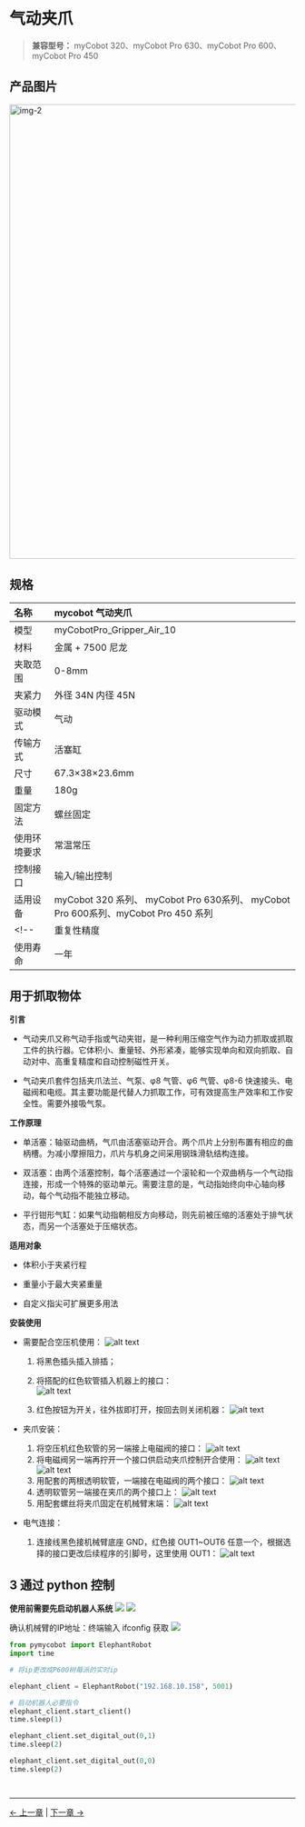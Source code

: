 # 气动夹爪

> **兼容型号：** myCobot 320、myCobot Pro 630、myCobot Pro 600、myCobot Pro 450

## 产品图片

<img src="../../resources/1-ProductIntroduction/1.4/1.4.1-Gripper/3-PneumaticGripper/气动夹爪1.jpg" alt="img-2" width="800" height="auto" /> <br>

## 规格

| **名称**     | **mycobot 气动夹爪**                                |
| :----------- | :----------------------------------------------------- |
| 模型         | myCobotPro_Gripper_Air_10                              |
| 材料         | 金属 + 7500 尼龙                                       |
| 夹取范围     | 0-8mm                                                  |
| 夹紧力       | 外径 34N 内径 45N                                      |
| 驱动模式     | 气动                                                   |
| 传输方式     | 活塞缸                                                 |
| 尺寸         | 67.3×38×23.6mm                                         |
| 重量         | 180g                                                   |
| 固定方法     | 螺丝固定                                               |
| 使用环境要求 | 常温常压                                               |
| 控制接口     | 输入/输出控制                                          |
| 适用设备     |  myCobot 320 系列、 myCobot Pro 630系列、 myCobot Pro 600系列、myCobot Pro 450 系列 |
<!-- | 重复性精度   | ±0.01mm                                                |
| 使用寿命     | 一年                                                   | -->
## 用于抓取物体

**引言**

- 气动夹爪又称气动手指或气动夹钳，是一种利用压缩空气作为动力抓取或抓取工件的执行器。它体积小、重量轻、外形紧凑，能够实现单向和双向抓取、自动对中、高重复精度和自动控制磁性开关。

- 气动夹爪套件包括夹爪法兰、气泵、φ8 气管、φ6 气管、φ8-6 快速接头、电磁阀和电缆。其主要功能是代替人力抓取工作，可有效提高生产效率和工作安全性。需要外接吸气泵。

**工作原理**

- 单活塞：轴驱动曲柄，气爪由活塞驱动开合。两个爪片上分别布置有相应的曲柄槽。为减小摩擦阻力，爪片与机身之间采用钢珠滑轨结构连接。

- 双活塞：由两个活塞控制，每个活塞通过一个滚轮和一个双曲柄与一个气动指连接，形成一个特殊的驱动单元。需要注意的是，气动指始终向中心轴向移动，每个气动指不能独立移动。

- 平行钳形气缸：如果气动指朝相反方向移动，则先前被压缩的活塞处于排气状态，而另一个活塞处于压缩状态。

**适用对象**

- 体积小于夹紧行程

- 重量小于最大夹紧重量

- 自定义指尖可扩展更多用法

**安装使用**

- 需要配合空压机使用：
  ![alt text](../../resources/1-ProductIntroduction/1.4/1.4.1-Gripper/3-PneumaticGripper/a1.png)

  1. 将黑色插头插入排插；

  2. 将搭配的红色软管插入机器上的接口：  
     ![alt text](../../resources/1-ProductIntroduction/1.4/1.4.1-Gripper/3-PneumaticGripper/a2.png)
  3. 红色按钮为开关，往外拔即打开，按回去则关闭机器：
     ![alt text](../../resources/1-ProductIntroduction/1.4/1.4.1-Gripper/3-PneumaticGripper/a3.png)

- 夹爪安装：

  
  1. 将空压机红色软管的另一端接上电磁阀的接口：
     ![alt text](../../resources/1-ProductIntroduction/1.4/1.4.1-Gripper/3-PneumaticGripper/a4.png)
  2. 将电磁阀另一端再拧开一个接口供启动夹爪控制开合使用：
     ![alt text](../../resources/1-ProductIntroduction/1.4/1.4.1-Gripper/3-PneumaticGripper/a5.png)
     ![alt text](../../resources/1-ProductIntroduction/1.4/1.4.1-Gripper/3-PneumaticGripper/a6.png)
  3. 用配套的两根透明软管，一端接在电磁阀的两个接口：
     ![alt text](../../resources/1-ProductIntroduction/1.4/1.4.1-Gripper/3-PneumaticGripper/a7.png)
  4. 透明软管另一端接在夹爪的两个接口上：
     ![alt text](../../resources/1-ProductIntroduction/1.4/1.4.1-Gripper/3-PneumaticGripper/a8.png)
  5. 用配套螺丝将夹爪固定在机械臂末端：
     ![alt text](../../resources/1-ProductIntroduction/1.4/1.4.1-Gripper/3-PneumaticGripper/a9.png)

- 电气连接：

  1. 连接线黑色接机械臂底座 GND，红色接 OUT1~OUT6 任意一个，根据选择的接口更改后续程序的引脚号，这里使用 OUT1：
     ![alt text](../../resources/1-ProductIntroduction/1.4/1.4.1-Gripper/3-PneumaticGripper/a10.png)

## 3 通过 python 控制

**使用前需要先启动机器人系统**
![](../../resources/1-ProductIntroduction/1.4/poweron/poweron.png)
![](../../resources/1-ProductIntroduction/1.4/poweron/poweron2.png)

确认机械臂的IP地址：终端输入 ifconfig 获取
![](../../resources/1-ProductIntroduction/1.4/poweron/ip.png)


```python
from pymycobot import ElephantRobot
import time

# 将ip更改成P600树莓派的实时ip

elephant_client = ElephantRobot("192.168.10.158", 5001)

# 启动机器人必要指令
elephant_client.start_client()
time.sleep(1)

elephant_client.set_digital_out(0,1)
time.sleep(2)

elephant_client.set_digital_out(0,0)
time.sleep(2)




```

---

[← 上一章](./10.1-myGripperF100.md) | [下一章 →](./10.3-AdaptiveGripper.md)
